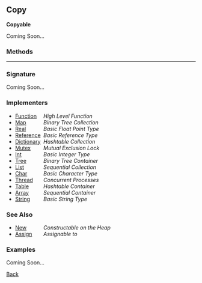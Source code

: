 Copy
----
__Copyable__

Coming Soon...


### Methods

-------------------------------


### Signature


Coming Soon...


### Implementers

* <span style="width:75px; float:left;">[Function](function)</span> _High Level Function_
* <span style="width:75px; float:left;">[Map](map)</span> _Binary Tree Collection_
* <span style="width:75px; float:left;">[Real](real)</span> _Basic Float Point Type_
* <span style="width:75px; float:left;">[Reference](reference)</span> _Basic Reference Type_
* <span style="width:75px; float:left;">[Dictionary](dictionary)</span> _Hashtable Collection_
* <span style="width:75px; float:left;">[Mutex](mutex)</span> _Mutual Exclusion Lock_
* <span style="width:75px; float:left;">[Int](int)</span> _Basic Integer Type_
* <span style="width:75px; float:left;">[Tree](tree)</span> _Binary Tree Container_
* <span style="width:75px; float:left;">[List](list)</span> _Sequential Collection_
* <span style="width:75px; float:left;">[Char](char)</span> _Basic Character Type_
* <span style="width:75px; float:left;">[Thread](thread)</span> _Concurrent Processes_
* <span style="width:75px; float:left;">[Table](table)</span> _Hashtable Container_
* <span style="width:75px; float:left;">[Array](array)</span> _Sequential Container_
* <span style="width:75px; float:left;">[String](string)</span> _Basic String Type_


### See Also

* <span style="width:75px; float:left;">[New](new)</span> _Constructable on the Heap_
* <span style="width:75px; float:left;">[Assign](assign)</span> _Assignable to_


### Examples

Coming Soon...

[Back](/documentation)
